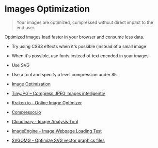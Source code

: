# Images Optimization

> Your images are optimized, compressed without direct impact to the end user.

Optimized images load faster in your browser and consume less data.

- Try using CSS3 effects when it's possible (instead of a small image
- When it's possible, use fonts instead of text encoded in your images
- Use SVG
- Use a tool and specify a level compression under 85.

- [Image Optimization](https://developers.google.com/web/fundamentals/performance/optimizing-content-efficiency/image-optimization)
- [TinyJPG – Compress JPEG images intelligently](https://tinyjpg.com/)
- [Kraken.io - Online Image Optimizer](https://kraken.io/web-interface)
- [Compressor.io](https://compressor.io/compress)
- [Cloudinary - Image Analysis Tool](https://webspeedtest.cloudinary.com)
- [ImageEngine - Image Webpage Loading Test](https://demo.imgeng.in)
- [SVGOMG - Optimize SVG vector graphics files](https://jakearchibald.github.io/svgomg/)
